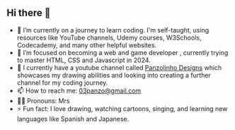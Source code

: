 ## Hi there 👋

<!-- **Panzolinho/Panzolinho** is a ✨ _special_ ✨ repository because its `README.md` (this file) appears on your GitHub profile.-->


- 🔭 I’m currently on a journey to learn coding. I'm self-taught, using resources like YouTube channels, Udemy courses, W3Schools, Codecademy, and many other helpful websites.
- 🌱 I’m focused on becoming a web and game developer , currently trying to master HTML, CSS and Javascript in 2024.
- 👯 I currently have a youtube channel called [Panzolinho Designs](https://youtube.com/@Panzolinhodesigns) which showcases my drawing abilities and looking into creating a further channel for my coding journey. 
- 📫 How to reach me: 03panzo@gmail.com
- 💍💍 Pronouns: Mrs
- ⚡ Fun fact: I love drawing, watching cartoons, singing, and learning new languages like Spanish and Japanese.

